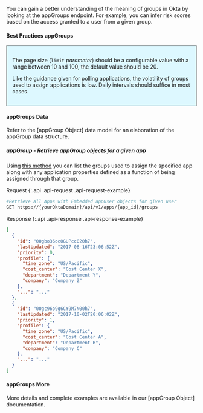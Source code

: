 
You can gain a better understanding of the meaning of groups in Okta by looking at the appGroups endpoint. For example, you can infer risk scores based on the access granted to a user from a given group.

#### Best Practices appGroups

<div style="border: 1px solid #626b6d; background-color: #ddf8ff; padding-left: 15px; padding-right: 15px; padding-bottom: 15px; padding-top: 15px">

The page size (`limit` _parameter_) should be a configurable value with a range between 10 and 100, the default value should be 20.

Like the guidance given for polling applications, the volatility of groups used to assign applications is low. Daily intervals should suffice in most cases.

</div>

#### appGroups Data

Refer to the [appGroup Object] data model for an elaboration of the appGroup data structure.

##### appGroup - Retrieve appGroup objects for a given app

Using [this method](/docs/api/resources/apps#list-groups-assigned-to-application) you can list the groups used to assign the specified app along with any application properties defined as a function of being assigned through that group.

Request
{:.api .api-request .api-request-example}

```sh
#Retrieve all Apps with Embedded appUser objects for given user
GET https://{yourOktaDomain}/api/v1/apps/{app_id}/groups
```

Response
{:.api .api-response .api-response-example}

```json
[
  {
    "id": "00gbo36oc0GUPcc020h7",
    "lastUpdated": "2017-08-16T23:06:52Z",
    "priority": 0,
    "profile": {
      "time_zone": "US/Pacific",
      "cost_center": "Cost Center X",
      "department": "Department Y",
      "company": "Company Z"
    },
    "...": "..."
  },
  {
    "id": "00gc96o9g6CY9M7N00h7",
    "lastUpdated": "2017-10-02T20:06:02Z",
    "priority": 1,
    "profile": {
      "time_zone": "US/Pacific",
      "cost_center": "Cost Center A",
      "department": "Department B",
      "company": "Company C"
    },
    "...": "..."
  }
]
```

#### appGroups More

More details and complete examples are available in our [appGroup Object] documentation.
